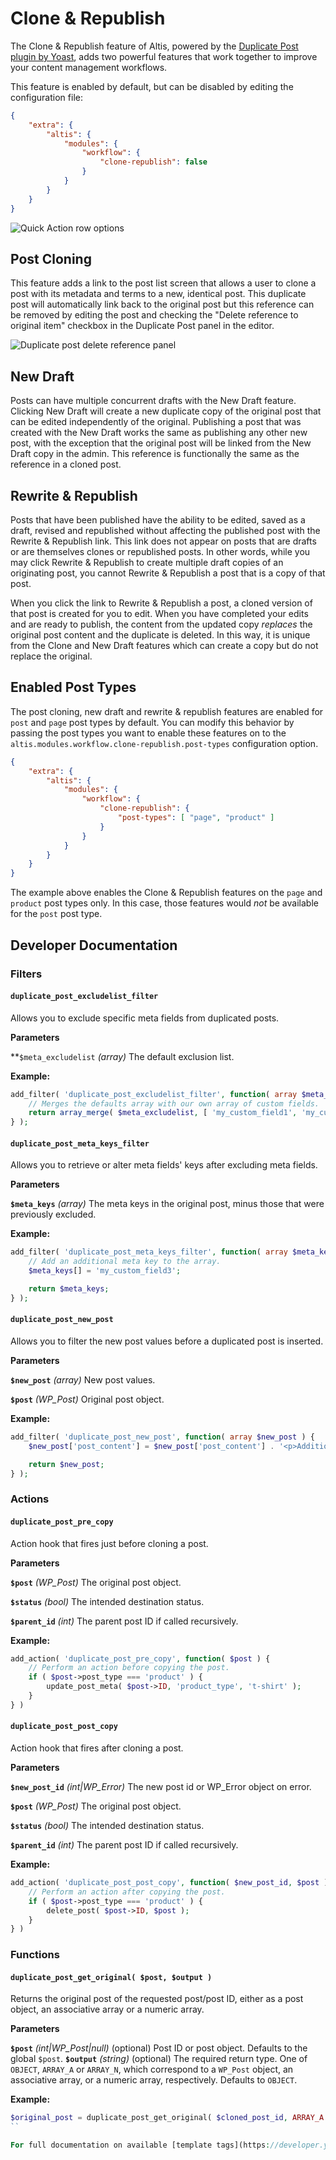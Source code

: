 # Clone & Republish

The Clone & Republish feature of Altis, powered by the [Duplicate Post plugin by Yoast](https://yoast.com/wordpress/plugins/duplicate-post/), adds two powerful features that work together to improve your content management workflows.

This feature is enabled by default, but can be disabled by editing the configuration file:

```json
{
	"extra": {
		"altis": {
			"modules": {
				"workflow": {
					"clone-republish": false
				}
			}
		}
	}
}
```

![Quick Action row options](./assets/duplicate-post-list.png)

## Post Cloning

This feature adds a link to the post list screen that allows a user to clone a post with its metadata and terms to a new, identical post. This duplicate post will automatically link back to the original post but this reference can be removed by editing the post and checking the "Delete reference to original item" checkbox in the Duplicate Post panel in the editor.

![Duplicate post delete reference panel](./assets/duplicate-post-delete-reference.png)

## New Draft

Posts can have multiple concurrent drafts with the New Draft feature. Clicking New Draft will create a new duplicate copy of the original post that can be edited independently of the original. Publishing a post that was created with the New Draft works the same as publishing any other new post, with the exception that the original post will be linked from the New Draft copy in the admin. This reference is functionally the same as the reference in a cloned post.

## Rewrite & Republish

Posts that have been published have the ability to be edited, saved as a draft, revised and republished without affecting the published post with the Rewrite & Republish link. This link does not appear on posts that are drafts or are themselves clones or republished posts. In other words, while you may click Rewrite & Republish to create multiple draft copies of an originating post, you cannot Rewrite & Republish a post that is a copy of that post.

When you click the link to Rewrite & Republish a post, a cloned version of that post is created for you to edit. When you have completed your edits and are ready to publish, the content from the updated copy _replaces_ the original post content and the duplicate is deleted. In this way, it is unique from the Clone and New Draft features which can create a copy but do not replace the original.

## Enabled Post Types

The post cloning, new draft and rewrite & republish features are enabled for `post` and `page` post types by default. You can modify this behavior by passing the post types you want to enable these features on to the `altis.modules.workflow.clone-republish.post-types` configuration option.

```json
{
	"extra": {
		"altis": {
			"modules": {
				"workflow": {
					"clone-republish": {
						"post-types": [ "page", "product" ]
					}
				}
			}
		}
	}
}
```

The example above enables the Clone & Republish features on the `page` and `product` post types only. In this case, those features would _not_ be available for the `post` post type.

## Developer Documentation

### Filters

#### `duplicate_post_excludelist_filter`

Allows you to exclude specific meta fields from duplicated posts.

**Parameters**

**`$meta_excludelist` _(array)_ The default exclusion list.

**Example:**
```php
add_filter( 'duplicate_post_excludelist_filter', function( array $meta_excludelist ) {
	// Merges the defaults array with our own array of custom fields.
    return array_merge( $meta_excludelist, [ 'my_custom_field1', 'my_custom_field2' ] );
} );
```

#### `duplicate_post_meta_keys_filter`

Allows you to retrieve or alter meta fields' keys after excluding meta fields.

**Parameters**

**`$meta_keys`** _(array)_ The meta keys in the original post, minus those that were previously excluded.

**Example:**
```php
add_filter( 'duplicate_post_meta_keys_filter', function( array $meta_keys ) {
    // Add an additional meta key to the array.
    $meta_keys[] = 'my_custom_field3';

    return $meta_keys;
} );
```

#### `duplicate_post_new_post`

Allows you to filter the new post values before a duplicated post is inserted.

**Parameters**

**`$new_post`** _(array)_ New post values.

**`$post`** _(WP_Post)_ Original post object.

**Example:**
```php
add_filter( 'duplicate_post_new_post', function( array $new_post ) {
	$new_post['post_content'] = $new_post['post_content'] . '<p>Additional content added to the post.</p>';

	return $new_post;
} );
```
### Actions

#### `duplicate_post_pre_copy`

Action hook that fires just before cloning a post.

**Parameters**

**`$post`** _(WP_Post)_ The original post object.

**`$status`** _(bool)_ The intended destination status.

**`$parent_id`** _(int)_ The parent post ID if called recursively.

**Example:**
```php
add_action( 'duplicate_post_pre_copy', function( $post ) {
	// Perform an action before copying the post.
	if ( $post->post_type === 'product' ) {
		update_post_meta( $post->ID, 'product_type', 't-shirt' );
	}
} )
```

#### `duplicate_post_post_copy`

Action hook that fires after cloning a post.

**Parameters**

**`$new_post_id`** _(int|WP_Error)_ The new post id or WP_Error object on error.

**`$post`** _(WP_Post)_ The original post object.

**`$status`** _(bool)_ The intended destination status.

**`$parent_id`** _(int)_ The parent post ID if called recursively.

**Example:**
```php
add_action( 'duplicate_post_post_copy', function( $new_post_id, $post ) {
	// Perform an action after copying the post.
	if ( $post->post_type === 'product' ) {
		delete_post( $post->ID, $post );
	}
} )
```
### Functions

#### `duplicate_post_get_original( $post, $output )`

Returns the original post of the requested post/post ID, either as a post object, an associative array or a numeric array.

**Parameters**

**`$post`** _(int|WP_Post|null)_ (optional) Post ID or post object. Defaults to the global `$post`.
**`$output`** _(string)_ (optional) The required return type. One of `OBJECT`, `ARRAY_A` or `ARRAY_N`, which correspond to a `WP_Post` object, an associative array, or a numeric array, respectively. Defaults to `OBJECT`.

**Example:**
```php
$original_post = duplicate_post_get_original( $cloned_post_id, ARRAY_A );
``

For full documentation on available [template tags](https://developer.yoast.com/duplicate-post/functions-template-tags) and [action and filter hooks](https://developer.yoast.com/duplicate-post/filters-actions), go to the [Yoast Duplicate Post developer documentation site](https://developer.yoast.com/duplicate-post/overview).
